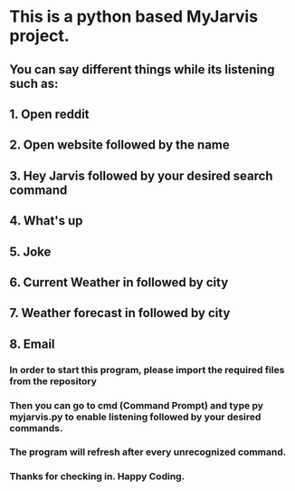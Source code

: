 # This is a python based MyJarvis project.

## You can say different things while its listening such as:
## 1. Open reddit
## 2. Open website followed by the name
## 3. Hey Jarvis followed by your desired search command
## 4. What's up
## 5. Joke
## 6. Current Weather in followed by city
## 7. Weather forecast in followed by city
## 8. Email

### In order to start this program, please import the required files from the repository
### Then you can go to cmd (Command Prompt) and type py myjarvis.py to enable listening followed by your desired commands.
### The program will refresh after every unrecognized command.


### Thanks for checking in. Happy Coding.

